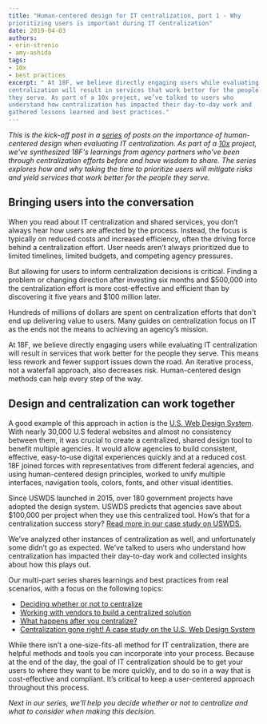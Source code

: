 ```yaml
---
title: "Human-centered design for IT centralization, part 1 - Why
prioritizing users is important during IT centralization"
date: 2019-04-03
authors:
- erin-strenio
- amy-ashida
tags:
- 10x
- best practices
excerpt: " At 18F, we believe directly engaging users while evaluating IT
centralization will result in services that work better for the people
they serve. As part of a 10x project, we’ve talked to users who
understand how centralization has impacted their day-to-day work and
gathered lessons learned and best practices."
---
```


*This is the kick-off post in a [series](https://18f.gsa.gov/tags/it-centralization/) of posts on the importance of human-centered design when evaluating IT centralization. As part of a [10x](https://10x.gsa.gov/) project, we've synthesized 18F's learnings from agency partners who’ve been through centralization efforts before and have wisdom to share. The series explores how and why taking the time to prioritize users will mitigate risks and yield services that work better for the people they serve.*

## Bringing users into the conversation

When you read about IT centralization and shared services, you don’t
always hear how users are affected by the process. Instead, the focus is
typically on reduced costs and increased efficiency, often the driving
force behind a centralization effort. User needs aren’t always
prioritized due to limited timelines, limited budgets, and competing
agency pressures.

But allowing for users to inform centralization decisions is critical.
Finding a problem or changing direction after investing six months and
$500,000 into the centralization effort is more cost-effective and
efficient than by discovering it five years and $100 million later.

Hundreds of millions of dollars are spent on centralization efforts that
don't end up delivering value to users. Many guides on centralization
focus on IT as the ends not the means to achieving an agency’s mission.

At 18F, we believe directly engaging users while evaluating IT
centralization will result in services that work better for the people
they serve. This means less rework and fewer support issues down the
road. An iterative process, not a waterfall approach, also decreases
risk. Human-centered design methods can help every step of the way.

## Design and centralization can work together 

A good example of this approach in action is the [U.S. Web Design System](https://v2.designsystem.digital.gov/). With nearly 30,000 U.S
federal websites and almost no consistency between them, it was crucial
to create a centralized, shared design tool to benefit multiple
agencies. It would allow agencies to build consistent, effective,
easy-to-use digital experiences quickly and at a reduced cost. 18F
joined forces with representatives from different federal agencies, and
using human-centered design principles, worked to unify multiple
interfaces, navigation tools, colors, fonts, and other visual
identities.

Since USWDS launched in 2015, over 180 government projects have adopted
the design system. USWDS predicts that agencies save about $100,000 per
project when they use this centralized tool. How’s that for a
centralization success story? [Read more in our case study on USWDS.](https://github.com/18F/HCD_for_IT_Centralization/blob/master/case_study_USWDS.md)

We’ve analyzed other instances of centralization as well, and
unfortunately some didn’t go as expected. We’ve talked to users who
understand how centralization has impacted their day-to-day work and
collected insights about how this plays out.

Our multi-part series shares learnings and best practices from real scenarios, with a focus on the following topics:

-   [Deciding whether or not to centralize](https://github.com/18F/HCD_for_IT_Centralization/blob/master/deciding_whether_or_not_to_centralize.md)
-   [Working with vendors to build a centralized solution](https://github.com/18F/HCD_for_IT_Centralization/blob/master/working_with_vendors_to_build_a_centralized_solution.md)
-   [What happens after you centralize?](https://github.com/18F/HCD_for_IT_Centralization/blob/master/what_happens_after_you_centralize.md)
-   [Centralization gone right! A case study on the U.S. Web Design System](https://github.com/18F/HCD_for_IT_Centralization/blob/master/case_study_USWDS.md)

While there isn’t a one-size-fits-all method for IT centralization,
there are helpful methods and tools you can incorporate into your
process. Because at the end of the day, the goal of IT centralization
should be to get your users to where they want to be more quickly, and
to do so in a way that is cost-effective and compliant. It’s critical to
keep a user-centered approach throughout this process.

*Next in our series, we’ll help you decide whether or not to centralize
and what to consider when making this decision.*
